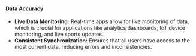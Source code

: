 #### Data Accuracy
- **Live Data Monitoring:** Real-time apps allow for live monitoring of data, which is crucial for applications like analytics dashboards, IoT device monitoring, and live sports updates.
- **Consistent Synchronization:** Ensures that all users have access to the most current data, reducing errors and inconsistencies.
